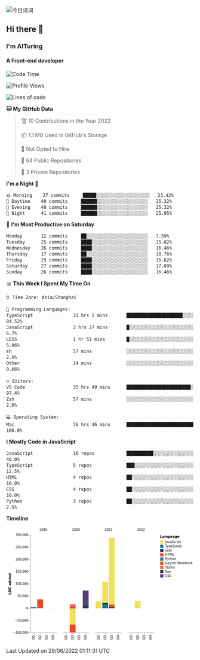 <img alt="今日诗词" src="https://v2.jinrishici.com/one.svg?font-size=30&spacing=2&color=skyblue" style="max-width:100%; display: block; margin: 0 auto;">

## Hi there 👋
### I'm AITuring
#### A Front-end developer

<!-- <img src="./dhx.gif" width="400px"/> -->

<!--START_SECTION:waka-->
![Code Time](http://img.shields.io/badge/Code%20Time-3%2C545%20hrs%2044%20mins-blue)

![Profile Views](http://img.shields.io/badge/Profile%20Views-0-blue)

![Lines of code](https://img.shields.io/badge/From%20Hello%20World%20I%27ve%20Written-486%20Thousand%20lines%20of%20code-blue)

**🐱 My GitHub Data** 

> 🏆 10 Contributions in the Year 2022
 > 
> 📦 1.1 MB Used in GitHub's Storage 
 > 
> 🚫 Not Opted to Hire
 > 
> 📜 64 Public Repositories 
 > 
> 🔑 3 Private Repositories  
 > 
**I'm a Night 🦉** 

```text
🌞 Morning    37 commits     █████░░░░░░░░░░░░░░░░░░░░   23.42% 
🌆 Daytime    40 commits     ██████░░░░░░░░░░░░░░░░░░░   25.32% 
🌃 Evening    40 commits     ██████░░░░░░░░░░░░░░░░░░░   25.32% 
🌙 Night      41 commits     ██████░░░░░░░░░░░░░░░░░░░   25.95%

```
📅 **I'm Most Productive on Saturday** 

```text
Monday       12 commits     ██░░░░░░░░░░░░░░░░░░░░░░░   7.59% 
Tuesday      25 commits     ████░░░░░░░░░░░░░░░░░░░░░   15.82% 
Wednesday    26 commits     ████░░░░░░░░░░░░░░░░░░░░░   16.46% 
Thursday     17 commits     ██░░░░░░░░░░░░░░░░░░░░░░░   10.76% 
Friday       25 commits     ████░░░░░░░░░░░░░░░░░░░░░   15.82% 
Saturday     27 commits     ████░░░░░░░░░░░░░░░░░░░░░   17.09% 
Sunday       26 commits     ████░░░░░░░░░░░░░░░░░░░░░   16.46%

```


📊 **This Week I Spent My Time On** 

```text
⌚︎ Time Zone: Asia/Shanghai

💬 Programming Languages: 
TypeScript               31 hrs 5 mins       █████████████████████░░░░   84.52% 
JavaScript               2 hrs 27 mins       █░░░░░░░░░░░░░░░░░░░░░░░░   6.7% 
LESS                     1 hr 51 mins        █░░░░░░░░░░░░░░░░░░░░░░░░   5.06% 
sh                       57 mins             ░░░░░░░░░░░░░░░░░░░░░░░░░   2.6% 
Other                    14 mins             ░░░░░░░░░░░░░░░░░░░░░░░░░   0.66%

🔥 Editors: 
VS Code                  35 hrs 49 mins      ████████████████████████░   97.4% 
Zsh                      57 mins             ░░░░░░░░░░░░░░░░░░░░░░░░░   2.6%

💻 Operating System: 
Mac                      36 hrs 46 mins      █████████████████████████   100.0%

```

**I Mostly Code in JavaScript** 

```text
JavaScript               16 repos            ██████████░░░░░░░░░░░░░░░   40.0% 
TypeScript               5 repos             ███░░░░░░░░░░░░░░░░░░░░░░   12.5% 
HTML                     4 repos             ██░░░░░░░░░░░░░░░░░░░░░░░   10.0% 
CSS                      4 repos             ██░░░░░░░░░░░░░░░░░░░░░░░   10.0% 
Python                   3 repos             ██░░░░░░░░░░░░░░░░░░░░░░░   7.5%

```


**Timeline**

![Chart not found](https://raw.githubusercontent.com/AITuring/AITuring/main/charts/bar_graph.png) 


 Last Updated on 29/06/2022 01:11:31 UTC
<!--END_SECTION:waka-->


